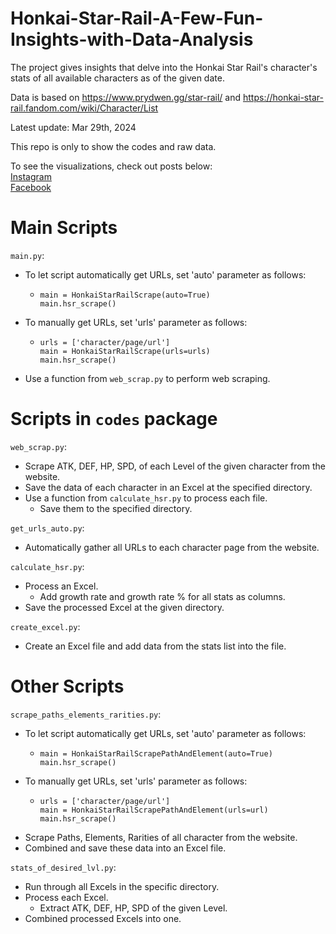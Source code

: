# Honkai-Star-Rail-A-Few-Fun-Insights-with-Data-Analysis
The project gives insights that delve into the Honkai Star Rail's character's stats of all available characters as of the given date.

Data is based on https://www.prydwen.gg/star-rail/ and https://honkai-star-rail.fandom.com/wiki/Character/List

Latest update: Mar 29th, 2024

This repo is only to show the codes and raw data.

To see the visualizations, check out posts below:  
[Instagram](https://www.instagram.com/p/C5Ga0VUrvw6/?utm_source=ig_web_copy_link&igsh=MzRlODBiNWFlZA==)  
[Facebook](https://www.facebook.com/permalink.php?story_fbid=pfbid021XN18hLpJm7qcaPduZRF55TrkdnCSpvx329UpKyXhAtQ7yiheLPaRVxFwqDXQnrkl&id=61553626169836)

# Main Scripts

```main.py```:

- To let script automatically get URLs, set 'auto' parameter as follows:
  - ```
    main = HonkaiStarRailScrape(auto=True)
    main.hsr_scrape()
    ```
- To manually get URLs, set 'urls' parameter as follows:
  - ```
    urls = ['character/page/url']
    main = HonkaiStarRailScrape(urls=urls)
    main.hsr_scrape()
    ```
- Use a function from ```web_scrap.py``` to perform web scraping.

# Scripts in ```codes``` package
```web_scrap.py```:
- Scrape ATK, DEF, HP, SPD, of each Level of the given character from the website.
- Save the data of each character in an Excel at the specified directory.
- Use a function from ```calculate_hsr.py``` to process each file.
  - Save them to the specified directory.

```get_urls_auto.py```:

- Automatically gather all URLs to each character page from the website.

```calculate_hsr.py```:

- Process an Excel.
  - Add growth rate and growth rate % for all stats as columns.
- Save the processed Excel at the given directory.

```create_excel.py```:

- Create an Excel file and add data from the stats list into the file.

# Other Scripts
```scrape_paths_elements_rarities.py```:

- To let script automatically get URLs, set 'auto' parameter as follows:
  - ```
    main = HonkaiStarRailScrapePathAndElement(auto=True)
    main.hsr_scrape()
    ```
- To manually get URLs, set 'urls' parameter as follows:
  - ```
    urls = ['character/page/url']
    main = HonkaiStarRailScrapePathAndElement(urls=url)
    main.hsr_scrape()
    ```
- Scrape Paths, Elements, Rarities of all character from the website.
- Combined and save these data into an Excel file.

```stats_of_desired_lvl.py```:

- Run through all Excels in the specific directory.
- Process each Excel.
  - Extract ATK, DEF, HP, SPD of the given Level.
- Combined processed Excels into one.      


